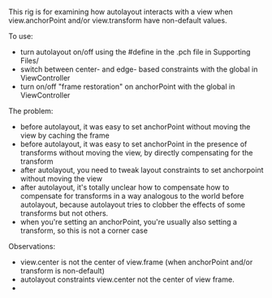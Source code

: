 This rig is for examining how autolayout interacts with a view when view.anchorPoint and/or 
view.transform have non-default values.

To use:
- turn autolayout on/off using the #define in the .pch file in Supporting Files/
- switch between center- and edge- based constraints with the global in ViewController
- turn on/off "frame restoration" on anchorPoint with the global in ViewController

The problem:
- before autolayout, it was easy to set anchorPoint without moving the view by caching the frame
- before autolayout, it was easy to set anchorPoint in the presence of transforms without moving the view, by directly compensating for the transform
- after autolayout, you need to tweak layout constraints to set anchorpoint without  moving the view
- after autolayout, it's totally unclear how to compensate how to compensate for transforms in a way analogous to the world before autolayout, because autolayout tries to clobber the effects of some transforms but not others.
- when you're setting an anchorPoint, you're usually also setting a transform, so this is not a corner case

Observations:
- view.center is not the center of view.frame (when anchorPoint and/or transform is non-default)
- autolayout constraints view.center not the center of view frame.
- 



